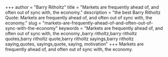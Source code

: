 +++
author = "Barry Ritholtz"
title = "Markets are frequently ahead of, and often out of sync with, the economy."
description = "the best Barry Ritholtz Quote: Markets are frequently ahead of, and often out of sync with, the economy."
slug = "markets-are-frequently-ahead-of-and-often-out-of-sync-with-the-economy"
keywords = "Markets are frequently ahead of, and often out of sync with, the economy.,barry ritholtz,barry ritholtz quotes,barry ritholtz quote,barry ritholtz sayings,barry ritholtz saying,quotes, sayings,quote, saying, motivation"
+++
Markets are frequently ahead of, and often out of sync with, the economy.
